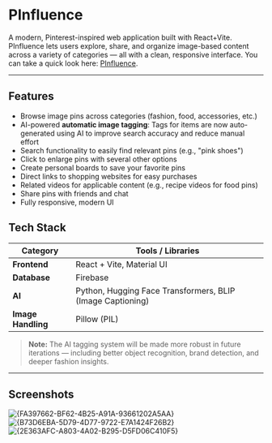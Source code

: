 # PInfluence 

A modern, Pinterest-inspired web application built with React+Vite. PInfluence lets users explore, share, and organize image-based content across a variety of categories — all with a clean, responsive interface. You can take a quick look here: [PInfluence](https://p-influence.vercel.app/).

---

## Features

- Browse image pins across categories (fashion, food, accessories, etc.)
- AI-powered **automatic image tagging**: Tags for items are now auto-generated using AI to improve search accuracy and reduce manual effort
- Search functionality to easily find relevant pins (e.g., "pink shoes")
- Click to enlarge pins with several other options
- Create personal boards to save your favorite pins
- Direct links to shopping websites for easy purchases
- Related videos for applicable content (e.g., recipe videos for food pins)
- Share pins with friends and chat 
- Fully responsive, modern UI 

## Tech Stack

| Category           | Tools / Libraries                                                    |
|--------------------|----------------------------------------------------------------------|
| **Frontend**        | React + Vite, Material UI |
| **Database**    | Firebase |
| **AI**  | Python, Hugging Face Transformers, BLIP (Image Captioning) |
| **Image Handling**  | Pillow (PIL) |

> **Note:** The AI tagging system will be made more robust in future iterations — including better object recognition, brand detection, and deeper fashion insights.

---

## Screenshots

![{FA397662-BF62-4B25-A91A-93661202A5AA}](https://github.com/user-attachments/assets/706469a8-24bf-410f-b72a-fec36378ce01)
![{B73D6EBA-5D79-4D77-9722-E7A1424F26B2}](https://github.com/user-attachments/assets/9dbe86df-7cfe-4809-8d34-c09a97893775)
![{2E363AFC-A803-4A02-B295-D5FD06C410F5}](https://github.com/user-attachments/assets/000ea0dc-1000-4fcc-8481-f26063f892a4)

